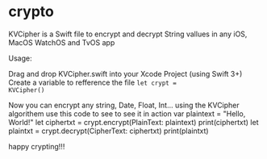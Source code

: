 # crypto
KVCipher is a Swift file to encrypt and decrypt String vallues in any iOS, MacOS WatchOS and TvOS app

Usage:

Drag and drop KVCipher.swift into your Xcode Project (using Swift 3+)
Create a variable to refference the file
    <code>let crypt = KVCipher()</code>

Now you can encrypt any string, Date, Float, Int... using the KVCipher algorithem
use this code to see to see it in action
    var plaintext = "Hello, World!"
    let ciphertxt = crypt.encrypt(PlainText: plaintext)
    print(ciphertxt)
    let plaintxt = crypt.decrypt(CipherText: ciphertxt)
    print(plaintxt)

happy crypting!!!

